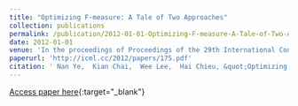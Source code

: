 ```yaml
---
title: "Optimizing F-measure: A Tale of Two Approaches"
collection: publications
permalink: /publication/2012-01-01-Optimizing-F-measure-A-Tale-of-Two-Approaches
date: 2012-01-01
venue: 'In the proceedings of Proceedings of the 29th International Conference on Machine Learning, ICML 2012, Edinburgh, Scotland, UK, June 26 - July 1, 2012'
paperurl: 'http://icml.cc/2012/papers/175.pdf'
citation: ' Nan Ye,  Kian Chai,  Wee Lee,  Hai Chieu, &quot;Optimizing F-measure: A Tale of Two Approaches.&quot; In the proceedings of Proceedings of the 29th International Conference on Machine Learning, ICML 2012, Edinburgh, Scotland, UK, June 26 - July 1, 2012, 2012.'
---
```

[Access paper here](http://icml.cc/2012/papers/175.pdf){:target="_blank"}
